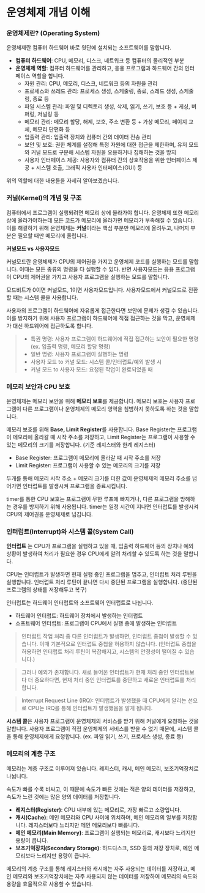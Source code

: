 # 운영체제 개념 이해

### 운영체제란? (Operating System)

운영체제란 컴퓨터 하드웨어 바로 윗단에 설치되는 소프트웨어를 말합니다.

- **컴퓨터 하드웨어**: CPU, 메모리, 디스크, 네트워크 등 컴퓨터의 물리적인 부분
- **운영체제 역할**: 컴퓨터 하드웨어를 관리하고, 응용 프로그램과 하드웨어 간의 인터페이스 역할을 합니다.
  - 자원 관리: CPU, 메모리, 디스크, 네트워크 등의 자원을 관리
  - 프로세스와 쓰레드 관리: 프로세스 생성, 스케줄링, 종료, 스레드 생성, 스케줄링, 종료 등
  - 파일 시스템 관리: 파일 및 디렉토리 생성, 삭제, 읽기, 쓰기, 보호 등 + 케싱, 버퍼링, 저널링 등
  - 메모리 관리: 메모리 할당, 해제, 보호, 주소 변환 등 + 가상 메모리, 페이지 교체, 메모리 단편화 등
  - 입출력 관리: 입출력 장치와 컴퓨터 간의 데이터 전송 관리
  - 보안 및 보호: 권한 체계를 설정해 특정 자원에 대한 접근을 제한하며, 유저 모드와 커널 모드로 구분해 시스템 자원을 오용하거나 침해하는 것을 방지
  - 사용자 인터페이스 제공: 사용자와 컴퓨터 간의 상호작용을 위한 인터페이스 제공 + 시스템 호출, 그래픽 사용자 인터페이스(GUI) 등

위의 역할에 대한 내용들을 자세히 알아보겠습니다.

### 커널(Kernel)의 개념 및 구조

컴퓨터에서 프로그램이 실행되려면 메모리 상에 올라가야 합니다. 운영체제 또한 메모리 상에 올라가야하는데 모든 코드가 메모리에 올라가면 메모리가 부족해질 수 있습니다. 이를 해결하기 위해 운영체제는 **커널**이라는 핵심 부분만 메모리에 올려두고, 나머지 부분은 필요할 때만 메모리에 올립니다.

**커널모드 vs 사용자모드**

커널모드란 운영체제가 CPU의 제어권을 가지고 운영체제 코드를 실행하는 모드를 말합니다. 이때는 모든 종류의 명령을 다 실행할 수 있다. 반면 사용자모드는 응용 프로그램이 CPU의 제어권을 가지고 사용자 프로그램을 실행하는 모드를 말합니다.

모드비트가 0이면 커널모드, 1이면 사용자모드입니다. 사용자모드에서 커널모드로 전환할 때는 시스템 콜을 사용합니다.

사용자의 프로그램이 하드웨어에 자유롭게 접근한다면 보안에 문제가 생길 수 있습니다. 이를 방지하기 위해 사용자 프로그램이 하드웨어에 직접 접근하는 것을 막고, 운영체제가 대신 하드웨어에 접근하도록 합니다.

> - 특권 명령: 사용자 프로그램이 하드웨어에 직접 접근하는 보안이 필요한 명령 (ex. 입출력 명령, 메모리 할당 명령)
> - 일반 명령: 사용자 프로그램이 실행하는 명령
> - 사용자 모드 to 커널 모드: 시스템 콜/인터럽트/예외 발생 시
> - 커널 모드 to 사용자 모드: 요청된 작업이 완료되었을 때

### 메모리 보안과 CPU 보호

운영체제는 메모리 보안을 위해 **메모리 보호**를 제공합니다. 메모리 보호는 사용자 프로그램이 다른 프로그램이나 운영체제의 메모리 영역을 침범하지 못하도록 하는 것을 말합니다.

메모리 보호를 위해 **Base, Limit Register**를 사용합니다. Base Register는 프로그램이 메모리에 올라갈 때 시작 주소를 저장하고, Limit Register는 프로그램이 사용할 수 있는 메모리의 크기를 저장합니다. (기준 레지스터와 한계 레지스터)

- Base Register: 프로그램이 메모리에 올라갈 때 시작 주소를 저장
- Limit Register: 프로그램이 사용할 수 있는 메모리의 크기를 저장

두개를 통해 메모리 시작 주소 + 메모리 크기를 더한 값이 운영체제의 메모리 주소를 넘어가면 인터럽트를 발생시켜 프로그램을 종료시킵니다.

timer를 통한 CPU 보호는 프로그램이 무한 루프에 빠지거나, 다른 프로그램을 방해하는 경우를 방지하기 위해 사용됩니다. timer는 일정 시간이 지나면 인터럽트를 발생시켜 CPU의 제어권을 운영체제로 넘깁니다.

### 인터럽트(Interrupt)와 시스템 콜(System Call)

**인터럽트** 는 CPU가 프로그램을 실행하고 있을 때, 입출력 하드웨어 등의 장치나 예외 상황이 발생하여 처리가 필요한 경우 CPU에게 알려 처리할 수 있도록 하는 것을 말합니다.

CPU는 인터럽트가 발생하면 현재 실행 중인 프로그램을 멈추고, 인터럽트 처리 루틴을 실행합니다. 인터럽트 처리 루틴이 끝나면 다시 중단된 프로그램을 실행합니다. (중단된 프로그램의 상태를 저장해두고 복구)

인터럽트는 하드웨어 인터럽트와 소프트웨어 인터럽트로 나뉩니다.

- 하드웨어 인터럽트: 하드웨어 장치에서 발생하는 인터럽트
- 소프트웨어 인터럽트: 프로그램이 CPU에서 실행 중에 발생하는 인터럽트

> 인터럽트 작업 처리 중 다른 인터럽트가 발생하면, 인터럽트 중첩이 발생할 수 있습니다. 이때 기본적으로 인터럽트 중첩을 허용하지 않습니다. (인터럽트 중첩을 허용하면 인터럽트 처리 루틴이 복잡해지고, 시스템의 안정성이 떨어질 수 있습니다.)

> 그러나 예외가 존재합니다. 새로 들어온 인터럽트가 현재 처리 중인 인터럽트보다 더 중요하다면, 현재 처리 중인 인터럽트를 중단하고 새로운 인터럽트를 처리합니다.

> Interrupt Request Line (IRQ): 인터럽트가 발생했을 때 CPU에게 알리는 선으로 CPU는 IRQ를 통해 인터럽트가 발생했음을 알게 됩니다.

**시스템 콜**은 사용자 프로그램이 운영체제의 서비스를 받기 위해 커널에게 요청하는 것을 말합니다. 사용자 프로그램이 직접 운영체제의 서비스를 받을 수 없기 때문에, 시스템 콜을 통해 운영체제에게 요청합니다. (ex. 파일 읽기, 쓰기, 프로세스 생성, 종료 등)

### 메모리의 계층 구조

메모리는 계층 구조로 이루어져 있습니다. 레지스터, 캐시, 메인 메모리, 보조기억장치로 나뉩니다.

속도가 빠를 수록 비싸고, 이 때문에 속도가 빠른 것에는 적은 양의 데이터를 저장하고, 속도가 느린 것에는 많은 양의 데이터를 저장합니다.

- **레지스터(Register)**: CPU 내부에 있는 메모리로, 가장 빠르고 소량입니다.
- **캐시(Cache)**: 메인 메모리와 CPU 사이에 위치하며, 메인 메모리의 일부를 저장합니다. 레지스터보다 느리지만 메인 메모리보다 빠릅니다.
- **메인 메모리(Main Memory)**: 프로그램이 실행되는 메모리로, 캐시보다 느리지만 용량이 큽니다.
- **보조기억장치(Secondary Storage)**: 하드디스크, SSD 등의 저장 장치로, 메인 메모리보다 느리지만 용량이 큽니다.

메모리의 계층 구조를 통해 레지스터와 캐시에는 자주 사용되는 데이터를 저장하고, 메인 메모리와 보조기억장치에는 자주 사용되지 않는 데이터를 저장하여 메모리의 속도와 용량을 효율적으로 사용할 수 있습니다.

